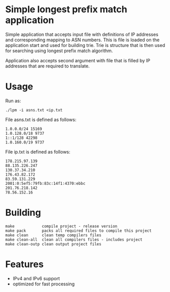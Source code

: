 Simple longest prefix match application
==============

Simple application that accepts input file with definitions of IP addresses and corresponding mapping to ASN numbers. This is file is loaded on the application start and used for building trie. Trie is structure that is then used for searching using longest prefix match algorithm. 

Application also accepts second argument with file that is filled by IP addresses that are required to translate.

# Usage
Run as:
```
./lpm -i asns.txt <ip.txt
```

File asns.txt is defined as follows:
```
1.0.0.0/24 15169
1.0.128.0/18 9737
1::1/128 42298
1.0.160.0/19 9737
```

File ip.txt is defined as follows:
```
178.215.97.139
88.135.226.247
130.37.34.210
176.43.82.172
83.59.131.229
2001:0:5ef5:79fb:83c:14f1:4370:ebbc
201.76.218.142
78.56.152.16
```

# Building
```
make            compile project - release version
make pack       packs all required files to compile this project    
make clean      clean temp compilers files    
make clean-all  clean all compilers files - includes project    
make clean-outp clean output project files 
```

# Features
- IPv4 and IPv6 support
- optimized for fast processing
